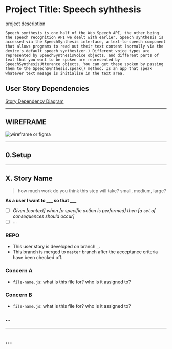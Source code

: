 # Project Title: Speech syhthesis

project description

`Speech synthesis is one half of the Web Speech API, the other being the speech recognition API we dealt with earlier. Speech synthesis is accessed via the SpeechSynthesis interface, a text-to-speech component that allows programs to read out their text content (normally via the device's default speech synthesizer.) Different voice types are represented by SpeechSynthesisVoice objects, and different parts of text that you want to be spoken are represented by SpeechSynthesisUtterance objects. You can get these spoken by passing them to the SpeechSynthesis.speak() method. Is an app that speak whatever text mesage is initialise in the text area.`

## User Story Dependencies

[Story Dependency Diagram](https://excalidraw.com/)

---

## WIREFRAME

![wireframe or figma]()

---

## 0.Setup

---

## X. Story Name

> how much work do you think this step will take? small, medium, large?

**As a user I want to \_\_\_ so that \_\_\_**

- [ ] _Given [context] when [a specific action is performed] then [a set of consequences should occur]_
- [ ] ...

### REPO

- This user story is developed on branch `_`.
- This branch is merged to `master` branch after the acceptance criteria have been checked off.

### Concern A

- `file-name.js`: what is this file for? who is it assigned to?

### Concern B

- `file-name.js`: what is this file for? who is it assigned to?

### ...

---

## ...
